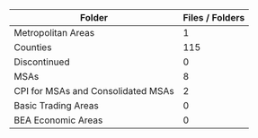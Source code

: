 | Folder                             |   Files / Folders |
|------------------------------------|-------------------|
| Metropolitan Areas                 |                 1 |
| Counties                           |               115 |
| Discontinued                       |                 0 |
| MSAs                               |                 8 |
| CPI for MSAs and Consolidated MSAs |                 2 |
| Basic Trading Areas                |                 0 |
| BEA Economic Areas                 |                 0 |
